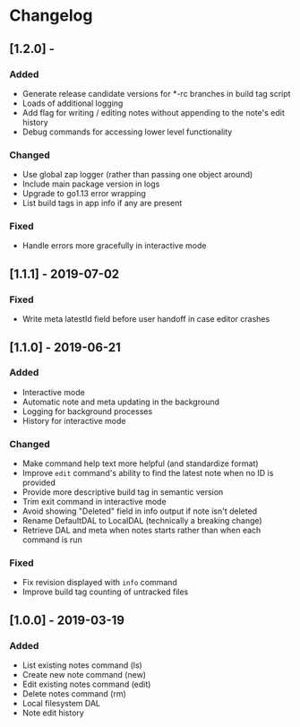 # Changelog

## [1.2.0] -
### Added
- Generate release candidate versions for \*-rc branches in build tag script
- Loads of additional logging
- Add flag for writing / editing notes without appending to the note's edit history
- Debug commands for accessing lower level functionality

### Changed
- Use global zap logger (rather than passing one object around)
- Include main package version in logs
- Upgrade to go1.13 error wrapping
- List build tags in app info if any are present

### Fixed
- Handle errors more gracefully in interactive mode

## [1.1.1] - 2019-07-02
### Fixed
- Write meta latestId field before user handoff in case editor crashes

## [1.1.0] - 2019-06-21
### Added
- Interactive mode
- Automatic note and meta updating in the background
- Logging for background processes
- History for interactive mode

### Changed
- Make command help text more helpful (and standardize format)
- Improve `edit` command's ability to find the latest note when no ID is provided
- Provide more descriptive build tag in semantic version
- Trim exit command in interactive mode
- Avoid showing "Deleted" field in info output if note isn't deleted
- Rename DefaultDAL to LocalDAL (technically a breaking change)
- Retrieve DAL and meta when notes starts rather than when each command is run

### Fixed
- Fix revision displayed with `info` command
- Improve build tag counting of untracked files

## [1.0.0] - 2019-03-19
### Added
- List existing notes command (ls)
- Create new note command (new)
- Edit existing notes command (edit)
- Delete notes command (rm)
- Local filesystem DAL
- Note edit history
